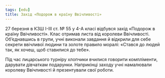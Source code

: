 ```yaml
---
tags: [edu]
title: Захід «Подорож в країну Ввічливості»
---
```


27 березня в КЗШ І-ІІІ ст. № 55 у 4-А класі відбувся захід «Подорож в країну Ввічливості». Клас отримав листа від королеви Ввічливості. Об’єднавшись в групи, учні виконали завдання й відкрили для себе секрети ввічливої людини та золоте правило моралі: «Стався до людей так, як хочеш, щоб ставилися до тебе».

Під час лицарського турніру хлопчики вчилися говорити компліменти, дарувати дівчаткам подарунки. Наприкінці заходу учні намалювали королеву Ввічливості й презентували свої роботи.

<slideshow id="72157678621023243"></slideshow>
